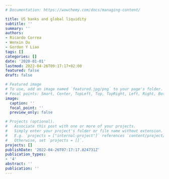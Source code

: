 ```yaml
---
# Documentation: https://wowchemy.com/docs/managing-content/

title: US banks and global liquidity
subtitle: ''
summary: ''
authors:
- Ricardo Correa
- Wenxin Du
- Gordon Y Liao
tags: []
categories: []
date: '2020-01-01'
lastmod: 2022-04-26T09:17:17+02:00
featured: false
draft: false

# Featured image
# To use, add an image named `featured.jpg/png` to your page's folder.
# Focal points: Smart, Center, TopLeft, Top, TopRight, Left, Right, BottomLeft, Bottom, BottomRight.
image:
  caption: ''
  focal_point: ''
  preview_only: false

# Projects (optional).
#   Associate this post with one or more of your projects.
#   Simply enter your project's folder or file name without extension.
#   E.g. `projects = ["internal-project"]` references `content/project/deep-learning/index.md`.
#   Otherwise, set `projects = []`.
projects: []
publishDate: '2022-04-26T07:17:17.824731Z'
publication_types:
- '4'
abstract: ''
publication: ''
---
```

